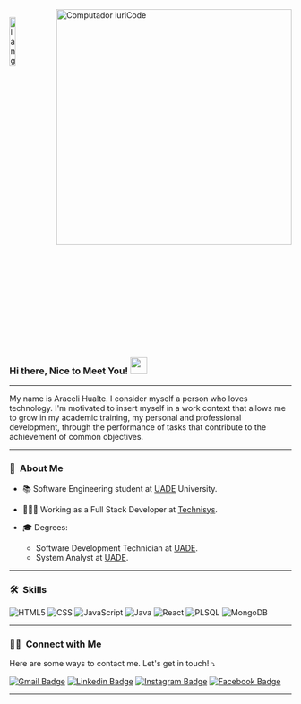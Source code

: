 <img src="https://user-images.githubusercontent.com/51333463/132941346-581a3239-4688-4c32-a61d-15b4aad3886f.png" min-width="420px" max-width="420px" width="420px" align="right" alt="Computador iuriCode">

  <p align="left"><img width=15%" src="https://github.com/alansmathew/alansmathew/raw/master/lang.gif" alt="lang image here" /></p>

  
  ### Hi there, Nice to Meet You! <img src="https://media.giphy.com/media/hvRJCLFzcasrR4ia7z/giphy.gif" width="30px">
  <hr>

<p align="left">
  <p>  My name is Araceli Hualte. I consider myself a person who loves technology.
   I'm motivated to insert myself in a work context that allows me to grow in
   my academic training, my personal and professional development, through the 
   performance of tasks that contribute to the achievement of common objectives. </p> 
  
  <hr>
  
  
   <h3> 🔎 &nbsp;About Me </h3>
  
  - 📚 Software Engineering student at [UADE](https://www.uade.edu.ar) University.
  - 👩🏻‍💻 Working as a Full Stack Developer at [Technisys](https://www.technisys.com/). 
  
   - 🎓 Degrees: 
     - Software Development Technician at [UADE](https://www.uade.edu.ar).
     - System Analyst at [UADE](https://www.uade.edu.ar).
  
  <hr>
  
  <h3> 🛠 &nbsp;Skills</h3>

  ![HTML5](https://img.shields.io/badge/HTML5-E34F26?style=for-the-badge&logo=html5&logoColor=white)
  ![CSS](https://img.shields.io/badge/CSS3-1572B6?style=for-the-badge&logo=css3&logoColor=white)
  ![JavaScript](https://img.shields.io/badge/JavaScript-F7DF1E?style=for-the-badge&logo=javascript&logoColor=black)
  ![Java](https://img.shields.io/badge/Java-007396?style=for-the-badge&logo=java&logoColor=white)
  ![React](https://img.shields.io/badge/React-20232A?style=for-the-badge&logo=react&logoColor=61DAFB)
  ![PLSQL](https://img.shields.io/badge/PLSQL-F80000?style=for-the-badge&logo=oracle&logoColor=black)
  ![MongoDB](https://img.shields.io/badge/MongoDB-4EA94B?style=for-the-badge&logo=mongodb&logoColor=white)
  <hr>

  
  <h3> 🤝🏻 &nbsp;Connect with Me </h3>
  
  Here are some ways to contact me. Let's get in touch! ⤵️
    
[![Gmail Badge](https://img.shields.io/badge/-Gmail-FF0000?style=flat-square&labelColor=FF0000&logo=gmail&logoColor=white&link=mailto:arahualte@gmail.com)](mailto:arahualte@gmail.com)
[![Linkedin Badge](https://img.shields.io/badge/-Linkedin-blue?style=flat-square&logo=Linkedin&logoColor=white&link=https://www.linkedin.com/in/araceli-hualte-b6904b185/)](https://www.linkedin.com/in/araceli-hualte-b6904b185/)
[![Instagram Badge](https://img.shields.io/badge/-Instagram-DF0174?style=flat-square&labelColor=DF0174&logo=instagram&logoColor=white&link=https://www.instagram.com/arahualte/)](https://www.instagram.com/arahualte/)
[![Facebook Badge](https://img.shields.io/badge/-Facebook-3b5998?style=flat-square&labelColor=3b5998&logo=facebook&logoColor=white&link=https://www.facebook.com/ara.hualte)](https://www.facebook.com/ara.hualte)
<hr>
  
</p>
